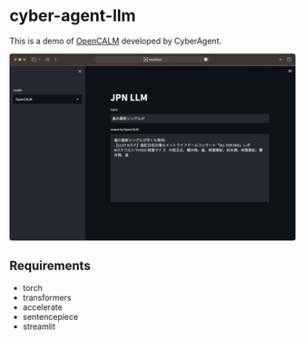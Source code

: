 # cyber-agent-llm

This is a demo of [OpenCALM](https://huggingface.co/cyberagent/open-calm-7b) developed by CyberAgent.

<img src="screenshot.png" width=512>

## Requirements

- torch
- transformers
- accelerate
- sentencepiece
- streamlit
